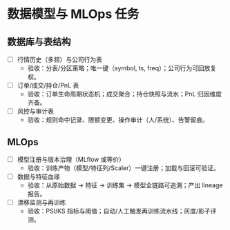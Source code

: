 # 数据模型与 MLOps 任务

## 数据库与表结构
- [ ] 行情历史（多频）与公司行为表
  - 验收：分表/分区策略；唯一键（symbol, ts, freq）；公司行为可回放复权。
- [ ] 订单/成交/持仓/PnL 表
  - 验收：订单生命周期状态机；成交聚合；持仓快照与流水；PnL 归因维度齐备。
- [ ] 风控与审计表
  - 验收：规则命中记录、限额变更、操作审计（人/系统）、告警留痕。

## MLOps
- [ ] 模型注册与版本治理（MLflow 或等价）
  - 验收：训练产物（模型/特征列/Scaler）一键注册；加载与回滚可验证。
- [ ] 数据与特征血缘
  - 验收：从原始数据 → 特征 → 训练集 → 模型全链路可追溯；产出 lineage 报告。
- [ ] 漂移监测与再训练
  - 验收：PSI/KS 指标与阈值；自动/人工触发再训练流水线；灰度/影子评测。
